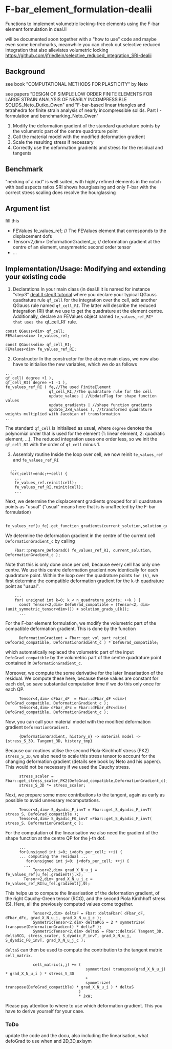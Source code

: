 # F-bar_element_formulation-dealii
Functions to implement volumetric locking-free elements using the F-bar element formulation in deal.II

will be documented soon together with a "how to use" code and maybe even some benchmarks, meanwhile you can check out selective reduced integration that also alleviates volumetric locking
https://github.com/jfriedlein/selective_reduced_integration_SRI-dealii

## Background
see book "COMPUTATIONAL METHODS FOR PLASTICITY" by Neto

see papers "DESIGN OF SIMPLE LOW ORDER FINITE ELEMENTS FOR LARGE STRAIN ANALYSIS OF NEARLY INCOMPRESSIBLE SOLIDS_Neto_Dutko_Owen" and "F-bar-based linear triangles and tetrahedra for finite strain analysis of nearly incompressible solids. Part I - formulation and benchmarking_Neto_Owen"

1. Modify the deformation gradient of the standard quadrature points by the volumetric part of the centre quadrature point
2. Call the material model with the modified deformation gradient
3. Scale the resulting stress if necessary
4. Correctly use the deformation gradients and stress for the residual and tangents

## Benchmark
"necking of a rod" is well suited, with highly refined elements in the notch with bad aspects ratios SRI shows hourglassing and only F-bar with the correct stress scaling does resolve the hourglassing

## Argument list
fill this

* FEValues<dim> fe_values_ref; // The FEValues element that corresponds to the displacement dofs
* Tensor<2,dim> DeformationGradient_c; // deformation gradient at the centre of an element, unsymmetric second order tensor
* ...
	

## Implementation/Usage: Modifying and extending your existing code


1. Declarations
In your main class (in deal.II it is named for instance "step3" [deal.II step3 tutorial](https://www.dealii.org/current/doxygen/deal.II/step_3.html) where you declare your typical QGauss quadrature rule `qf_cell` for the integration over the cell, add another QGauss rule named `qf_cell_RI`. The latter will describe the reduced integration (RI) that we use to get the quadrature at the element centre. Additionally, declare an FEValues object named `fe_values_ref_RI*  that uses the `qf_cell_RI` rule.
```
const QGauss<dim> qf_cell;
FEValues<dim> fe_values_ref;

const QGauss<dim> qf_cell_RI;
FEValues<dim> fe_values_ref_RI;
```

2. Constructor
In the constructor for the above main class, we now also have to  initialise the new variables, which we do as follows
```
...
qf_cell( degree +1 ),
qf_cell_RI( degree +1 -1 ),
fe_values_ref_RI ( fe,//The used FiniteElement
                   qf_cell_RI,//The quadrature rule for the cell
                   update_values | //UpdateFlag for shape function values
                   update_gradients | //shape function gradients
                   update_JxW_values ), //transformed quadrature weights multiplied with Jacobian of transformation
...
```
The standard `qf_cell` is initialised as usual, where `degree` denotes the polynomial order that is used for the element (1: linear element, 2: quadratic element, ...). The reduced integration uses one order less, so we init the `qf_cell_RI` with the order of `qf_cell` minus 1.

3. Assembly routine
Inside the loop over cell, we now reinit `fe_values_ref` and `fe_values_ref_RI`
```
  ...
  for(;cell!=endc;++cell) {
    ...
    fe_values_ref.reinit(cell);
    fe_values_ref_RI.reinit(cell);
    ...
```
Next, we determine the displacement gradients grouped for all quadrature points as "usual" ("usual" means here that is is unaffected by the F-bar formulation)
```
    fe_values_ref[u_fe].get_function_gradients(current_solution,solution_grads_u);
```
We determine the deformation gradient in the centre of the current cell `DeformationGradient_c` by calling
```
    Fbar::prepare_DefoGradC( fe_values_ref_RI, current_solution, DeformationGradient_c );
```
Note that this is only done once per cell, because every cell has only one centre. We use this centre deformation gradient now identically for each quadrature point.
Within the loop over the quadrature points `for (k)`, we first determine the compatible deformation gradient for the k-th quadrature point as "usual".
```
    ...
    for( unsigned int k=0; k < n_quadrature_points; ++k ) {
      const Tensor<2,dim> DefoGrad_compatible = (Tensor<2, dim>(unit_symmetric_tensor<dim>()) + solution_grads_u[k]);
      ...
```  
For the F-bar element formulation, we modify the volumetric part of the compatible deformation gradient. This is done by the function
```
      DeformationGradient = Fbar::get_vol_part_ratio( DefoGrad_compatible, DeformationGradient_c ) * DefoGrad_compatible;
```
which automatically replaced the volumetric part of the input `DefoGrad_compatible` by the volumetric part of the centre quadrature point contained in `DeformationGradient_c`.

Moreover, we compute the some derivative for the later linearisation of the residual. We compute these here, because these values are constant for each dof, so save substantial computation time if we do this only once for each QP.
```
      Tensor<4,dim> dFbar_dF  = Fbar::dFbar_dF <dim>( DefoGrad_compatible, DeformationGradient_c );
      Tensor<4,dim> dFbar_dFc = Fbar::dFbar_dFc<dim>( DefoGrad_compatible, DeformationGradient_c );
```
Now, you can call your material model with the modified deformation gradient `DeformationGradient`.
```
      {DeformationGradient, history_n} -> material model -> {stress_S_3D, Tangent_3D, history_tmp}
```
Because our routines utilise the second Piola-Kirchhoff stress (PK2) `stress_S_3D`, we also need to scale this stress tensor to account for the changing deformation gradient (details see book by Neto and his papers). This would not be necessary if we used the Cauchy stress.
```
      stress_scaler = Fbar::get_stress_scaler_PK2(DefoGrad_compatible,DeformationGradient_c);
      stress_S_3D *= stress_scaler;      
```
Next, we prepare some more contributions to the tangent, again as early as possible to avoid unnessary recomputations.
```
      Tensor<4,dim> S_dyadic_F_invT = Fbar::get_S_dyadic_F_invT( stress_S, DefoGrad_compatible );
      Tensor<4,dim> S_dyadic_F0_invT =Fbar::get_S_dyadic_F_invT( stress_S, DeformationGradient_c );
```
For the computation of the linearisation we also need the gradient of the shape function at the centre QP for the j-th dof.
```
      ...
      for(unsigned int i=0; i<dofs_per_cell; ++i) {
      ... computing the residual ...
         for(unsigned int j=0; j<dofs_per_cell; ++j) {
	    ...
            Tensor<2,dim> grad_X_N_u_j = fe_values_ref[u_fe].gradient(j,k);
	    Tensor<2,dim> grad_X_N_u_j_c = fe_values_ref_RI[u_fe].gradient(j,0);
```
This helps us to compute the linearisation of the deformation gradient, of the right Cauchy-Green tensor (RCG), and the second Piola Kirchhoff stress (S). Here, all the previously computed values come together.
```
            Tensor<2,dim> deltaF = Fbar::deltaFbar( dFbar_dF, dFbar_dFc, grad_X_N_u_j, grad_X_N_u_j_c );
            SymmetricTensor<2,dim> deltaRCG = 2 * symmetrize( transpose(DeformationGradient) * deltaF );
            SymmetricTensor<2,dim> deltaS = Fbar::deltaS( Tangent_3D, deltaRCG, stress_scaler, S_dyadic_F_invT, grad_X_N_u_j, S_dyadic_F0_invT, grad_X_N_u_j_c );
```
`deltaS` can then be used to compute the contribution to the tangent matrix `cell_matrix`.
```
            cell_matrix(i,j) += (
                                   symmetrize( transpose(grad_X_N_u_j) * grad_X_N_u_i ) * stress_S_3D
                                   +
                                   symmetrize( transpose(DefoGrad_compatible) * grad_X_N_u_i ) * deltaS
                                )
                                * JxW;
```
Please pay attention to where to use which deformation gradient. This you have to derive yourself for your case.


### ToDo
update the code and the docu, also including the linearisation, what defoGrad to use when and 2D,3D,axisym
